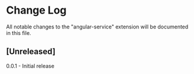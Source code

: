 # Change Log
All notable changes to the "angular-service" extension will be documented in this file.


## [Unreleased]
0.0.1 - Initial release